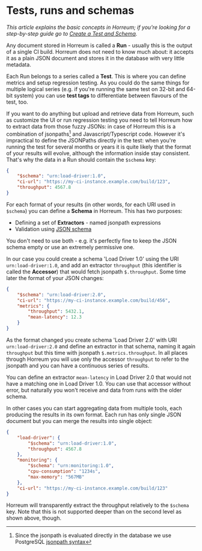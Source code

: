 # Tests, runs and schemas

*This article explains the basic concepts in Horreum; if you're looking for a step-by-step guide go to [Create a Test and Schema](/docs/create_test_and_schema.html ).*

Any document stored in Horreum is called a **Run** - usually this is the output of a single CI build. Horreum does not need to know much about: it accepts it as a plain JSON document and stores it in the database with very little metadata.

Each Run belongs to a series called a **Test**. This is where you can define metrics and setup regression testing. As you could do the same things for multiple logical series (e.g. if you're running the same test on 32-bit and 64-bit system) you can use **test tags** to differentiate between flavours of the test, too.

If you want to do anything but upload and retrieve data from Horreum, such as customize the UI or run regression testing you need to tell Horreum how to extract data from those fuzzy JSONs: in case of Horreum this is a combination of jsonpaths[^1] and Javascript/Typescript code. However it's impractical to define the JSONPaths directly in the test: when you're running the test for several months or years it is quite likely that the format of your results will evolve, although the information inside stay consistent. That's why the data in a Run should contain the `$schema` key:

```json
{
    "$schema": "urn:load-driver:1.0",
    "ci-url": "https://my-ci-instance.example.com/build/123",
    "throughput": 4567.8
}
```

For each format of your results (in other words, for each URI used in `$schema`) you can define a **Schema** in Horreum. This has two purposes:

* Defining a set of **Extractors** - named jsonpath expressions
* Validation using [JSON schema](https://json-schema.org/)

You don't need to use both - e.g. it's perfectly fine to keep the JSON schema empty or use an extremely permissive one.

In our case you could create a schema 'Load Driver 1.0' using the URI `urn:load-driver:1.0`, and add an extractor `throughput` (this identifier is called the **Accessor**) that would fetch jsonpath `$.throughput`. Some time later the format of your JSON changes:

```json
{
    "$schema": "urn:load-driver:2.0",
    "ci-url": "https://my-ci-instance.example.com/build/456",
    "metrics": {
        "throughput": 5432.1,
        "mean-latency": 12.3
    }
}
```

As the format changed you create schema 'Load Driver 2.0' with URI `urn:load-driver:2.0` and define an extractor in that schema, naming it again `throughput` but this time with jsonpath `$.metrics.throughput`. In all places through Horreum you will use only the accessor `throughput` to refer to the jsonpath and you can have a continuous series of results.

You can define an extractor `mean-latency` in Load Driver 2.0 that would not have a matching one in Load Driver 1.0. You can use that accessor without error, but naturally you won't receive and data from runs with the older schema.

In other cases you can start aggregating data from multiple tools, each producing the results in its own format. Each run has only single JSON document but you can merge the results into single object:

```json
{
    "load-driver": {
        "$schema": "urn:load-driver:1.0",
        "throughput": 4567.8
    },
    "monitoring": {
        "$schema": "urn:monitoring:1.0",
        "cpu-consumption": "1234s",
        "max-memory": "567MB"
    },
    "ci-url": "https://my-ci-instance.example.com/build/123"
}
```

Horreum will transparently extract the throughput relatively to the `$schema` key. Note that this is not supported deeper than on the second level as shown above, though.

[^1]: Since the jsonpath is evaluated directly in the database we use PostgreSQL [jsonpath syntax](https://www.postgresql.org/docs/12/datatype-json.html#DATATYPE-JSONPATH)